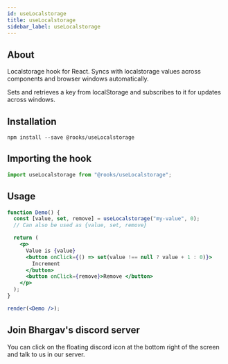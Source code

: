 ```yaml
---
id: useLocalstorage
title: useLocalstorage
sidebar_label: useLocalstorage
---
```


   

## About

Localstorage hook for React. Syncs with localstorage values across components and browser windows automatically.

Sets and retrieves a key from localStorage and subscribes to it for updates across windows.

## Installation

    npm install --save @rooks/useLocalstorage

## Importing the hook

```javascript
import useLocalstorage from "@rooks/useLocalstorage";
```

## Usage

```jsx
function Demo() {
  const [value, set, remove] = useLocalstorage("my-value", 0);
  // Can also be used as {value, set, remove}

  return (
    <p>
      Value is {value}
      <button onClick={() => set(value !== null ? value + 1 : 0)}>
        Increment
      </button>
      <button onClick={remove}>Remove </button>
    </p>
  );
}

render(<Demo />);
```


## Join Bhargav's discord server
You can click on the floating discord icon at the bottom right of the screen and talk to us in our server.

